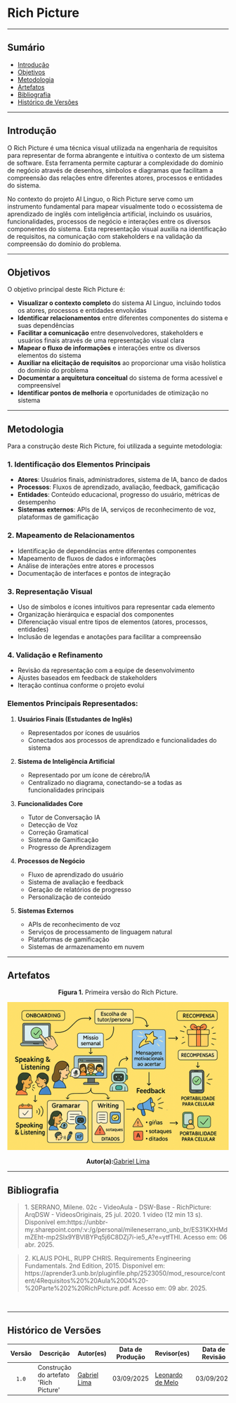 # Rich Picture

---

## Sumário

- [Introdução](#Introdução)
- [Objetivos](#Objetivos)
- [Metodologia](#Metodologia)
- [Artefatos](#Artefatos)
- [Bibliografia](#bibliografia)
- [Histórico de Versões](#histórico-de-versões)

---

## Introdução

O Rich Picture é uma técnica visual utilizada na engenharia de requisitos para representar de forma abrangente e intuitiva o contexto de um sistema de software. Esta ferramenta permite capturar a complexidade do domínio de negócio através de desenhos, símbolos e diagramas que facilitam a compreensão das relações entre diferentes atores, processos e entidades do sistema.

No contexto do projeto AI Linguo, o Rich Picture serve como um instrumento fundamental para mapear visualmente todo o ecossistema de aprendizado de inglês com inteligência artificial, incluindo os usuários, funcionalidades, processos de negócio e interações entre os diversos componentes do sistema. Esta representação visual auxilia na identificação de requisitos, na comunicação com stakeholders e na validação da compreensão do domínio do problema.

---

## Objetivos 

O objetivo principal deste Rich Picture é:

- **Visualizar o contexto completo** do sistema AI Linguo, incluindo todos os atores, processos e entidades envolvidas
- **Identificar relacionamentos** entre diferentes componentes do sistema e suas dependências
- **Facilitar a comunicação** entre desenvolvedores, stakeholders e usuários finais através de uma representação visual clara
- **Mapear o fluxo de informações** e interações entre os diversos elementos do sistema
- **Auxiliar na elicitação de requisitos** ao proporcionar uma visão holística do domínio do problema
- **Documentar a arquitetura conceitual** do sistema de forma acessível e compreensível
- **Identificar pontos de melhoria** e oportunidades de otimização no sistema

---

## Metodologia 

Para a construção deste Rich Picture, foi utilizada a seguinte metodologia:

### **1. Identificação dos Elementos Principais**
- **Atores**: Usuários finais, administradores, sistema de IA, banco de dados
- **Processos**: Fluxos de aprendizado, avaliação, feedback, gamificação
- **Entidades**: Conteúdo educacional, progresso do usuário, métricas de desempenho
- **Sistemas externos**: APIs de IA, serviços de reconhecimento de voz, plataformas de gamificação

### **2. Mapeamento de Relacionamentos**
- Identificação de dependências entre diferentes componentes
- Mapeamento de fluxos de dados e informações
- Análise de interações entre atores e processos
- Documentação de interfaces e pontos de integração

### **3. Representação Visual**
- Uso de símbolos e ícones intuitivos para representar cada elemento
- Organização hierárquica e espacial dos componentes
- Diferenciação visual entre tipos de elementos (atores, processos, entidades)
- Inclusão de legendas e anotações para facilitar a compreensão

### **4. Validação e Refinamento**
- Revisão da representação com a equipe de desenvolvimento
- Ajustes baseados em feedback de stakeholders
- Iteração contínua conforme o projeto evolui

### **Elementos Principais Representados:**

1. **Usuários Finais (Estudantes de Inglês)**
   - Representados por ícones de usuários
   - Conectados aos processos de aprendizado e funcionalidades do sistema

2. **Sistema de Inteligência Artificial**
   - Representado por um ícone de cérebro/IA
   - Centralizado no diagrama, conectando-se a todas as funcionalidades principais

3. **Funcionalidades Core**
   - Tutor de Conversação IA
   - Detecção de Voz
   - Correção Gramatical
   - Sistema de Gamificação
   - Progresso de Aprendizagem

4. **Processos de Negócio**
   - Fluxo de aprendizado do usuário
   - Sistema de avaliação e feedback
   - Geração de relatórios de progresso
   - Personalização de conteúdo

5. **Sistemas Externos**
   - APIs de reconhecimento de voz
   - Serviços de processamento de linguagem natural
   - Plataformas de gamificação
   - Sistemas de armazenamento em nuvem

---

## Artefatos

<p align="center"><b>Figura 1.</b> Primeira versão do Rich Picture.</p>

![Rich Picture versão 1](https://raw.githubusercontent.com/UnBArqDsw2025-2-Turma02/2025.2_T02_G3_AprendendoComIA_Entrega_01/refs/heads/main/docs/assets/richpicture1.png)

<p align="center"><b>Autor(a):</b><a href="https://github.com/gabriel-lima258" target = "_blank">Gabriel Lima</a></p>

---

## Bibliografia

> <p id="1">1. SERRANO, Milene. 02c - VideoAula - DSW-Base - RichPicture: ArqDSW - VídeosOriginais, 25 jul. 2020. 1 vídeo (12 min 13 s). Disponível em:https://unbbr-my.sharepoint.com/:v:/g/personal/mileneserrano_unb_br/ES31KXHMdmZEht-mp2SIx9YBVIBYPq5j6C8DZj7i-ie5_A?e=ytfTHl. Acesso em: 06 abr. 2025.
</p>

><p id= '2'> 2. KLAUS POHL, RUPP CHRIS. Requirements Engineering Fundamentals. 2nd Edition, 2015. Disponível em: https://aprender3.unb.br/pluginfile.php/2523050/mod_resource/content/4Requisitos%20%20Aula%2004%20-%20Parte%202%20RichPicture.pdf. Acesso em: 09 abr. 2025.
</p>
<br>

---

## Histórico de Versões

| Versão | Descrição | Autor(es) | Data de Produção | Revisor(es) | Data de Revisão | Incremento do Revisor|
| :----: | --------- | --------- | :--------------: | ----------- | :-------------: | :-------------: |
| `1.0` | Construção do artefato 'Rich Picture'| [Gabriel Lima](https://github.com/gabriel-lima258) | 03/09/2025 | [Leonardo de Melo](https://github.com/leozinlima)  | 03/09/2025  |   |